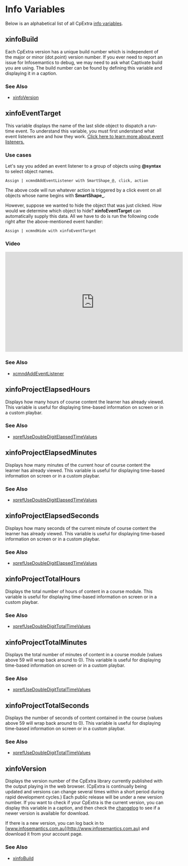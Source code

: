 # Info Variables

Below is an alphabetical list of all CpExtra [info variables](./about.html#info-variables).

## xinfoBuild

Each CpExtra version has a unique build number which is independent of the major or minor (dot.point) version number. If you ever need to report an issue for Infosemantics to debug, we may need to ask what Captivate build you are using. The build number can be found by defining this variable and displaying it in a caption.

### See Also

-   [xinfoVersion](#xinfoversion)

## xinfoEventTarget

This variable displays the name of the last slide object to dispatch a run-time event. To understand this variable, you must first understand what event listeners are and how they work. [Click here to learn more about event listeners.](../features/event-listeners)

### Use cases
Let's say you added an event listener to a group of objects using **@syntax** to select object names.

```
Assign | xcmndAddEventListener with SmartShape_@, click, action
```

The above code will run whatever action is triggered by a click event on all objects whose name begins with **SmartShape\_**.

However, suppose we wanted to hide the object that was just clicked. How would we determine which object to hide? **xinfoEventTarget** can automatically supply this data.  All we have to do is run the following code right after the above-mentioned event handler:

```
Assign | xcmndHide with xinfoEventTarget
```
### Video

<iframe width="560" height="315" src="https://www.youtube.com/embed/BizZLF5-lQ0" frameborder="0" allow="accelerometer; autoplay; encrypted-media; gyroscope; picture-in-picture" allowfullscreen></iframe>

### See Also

-   [xcmndAddEventListener](./command.html#xcmndaddeventlistener)

## xinfoProjectElapsedHours
Displays how many hours of course content the learner has already viewed. This variable is useful for displaying time-based information on screen or in a custom playbar.

### See Also

-   [xprefUseDoubleDigitElapsedTimeValues](./info.html#xprefusedoubledigitelapsedtimevalues)

## xinfoProjectElapsedMinutes

Displays how many minutes of the current hour of course content the learner has already viewed. This variable is useful for displaying time-based information on screen or in a custom playbar.

### See Also

-   [xprefUseDoubleDigitElapsedTimeValues](./info.html#xprefusedoubledigitelapsedtimevalues)

## xinfoProjectElapsedSeconds

Displays how many seconds of the current minute of course content the learner has already viewed. This variable is useful for displaying time-based information on screen or in a custom playbar.

### See Also

-   [xprefUseDoubleDigitElapsedTimeValues](./info.html#xprefusedoubledigitelapsedtimevalues)

## xinfoProjectTotalHours

Displays the total number of hours of content in a course module. This variable is useful for displaying time-based information on screen or in a custom playbar.

### See Also

-   [xprefUseDoubleDigitTotalTimeValues](./info.html#xprefusedoubledigitTotaltimevalues)

## xinfoProjectTotalMinutes

Displays the total number of minutes of content in a course module (values above 59 will wrap back around to 0). This variable is useful for displaying time-based information on screen or in a custom playbar.

### See Also

-   [xprefUseDoubleDigitTotalTimeValues](./info.html#xprefusedoubledigitTotaltimevalues)

## xinfoProjectTotalSeconds

Displays the number of seconds of content contained in the course (values above 59 will wrap back around to 0). This variable is useful for displaying time-based information on screen or in a custom playbar.

### See Also

-   [xprefUseDoubleDigitTotalTimeValues](./info.html#xprefusedoubledigitTotaltimevalues)

## xinfoVersion

Displays the version number of the CpExtra library currently published with the output playing in the web browser. (CpExtra is continually being updated and versions can change several times within a short period during rapid development cycles.) Each public release will be under a new version number. If you want to check if your CpExtra is the current version, you can display this variable in a caption, and then check the [changelog](../getting-started/changelog.html) to see if a newer version is available for download.

If there is a new version, you can log back in to [www.infosemantics.com.au](http://www.infosemantics.com.au) and download it from your account page.

### See Also
- [xinfoBuild](#xinfobuild)
